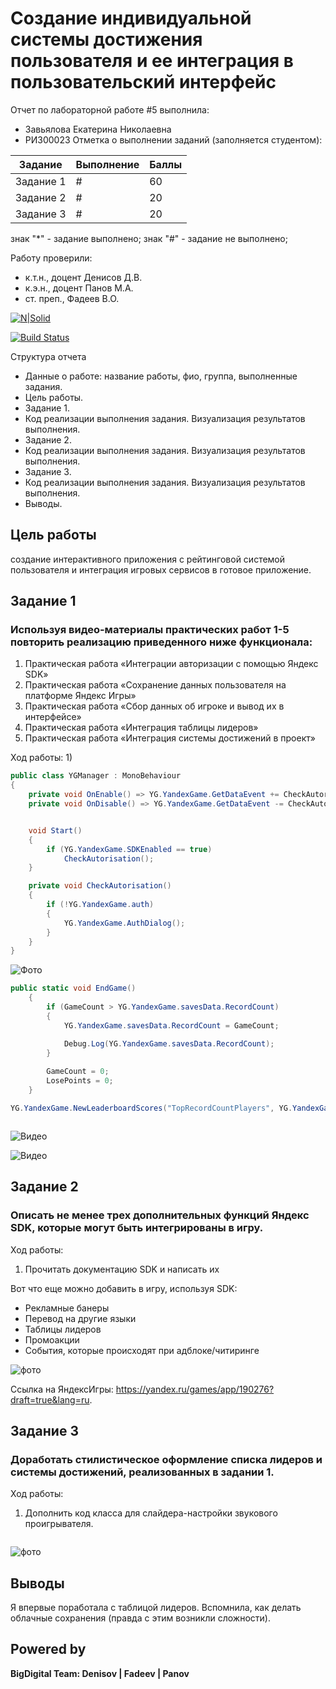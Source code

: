 # Создание индивидуальной системы достижения пользователя и ее интеграция в пользовательский интерфейс
Отчет по лабораторной работе #5 выполнила:
- Завьялова Екатерина Николаевна
- РИ300023
Отметка о выполнении заданий (заполняется студентом):

| Задание | Выполнение | Баллы |
| ------ | ------ | ------ |
| Задание 1 | # | 60 |
| Задание 2 | # | 20 |
| Задание 3 | # | 20 |

знак "*" - задание выполнено; знак "#" - задание не выполнено;

Работу проверили:
- к.т.н., доцент Денисов Д.В.
- к.э.н., доцент Панов М.А.
- ст. преп., Фадеев В.О.

[![N|Solid](https://cldup.com/dTxpPi9lDf.thumb.png)](https://nodesource.com/products/nsolid)

[![Build Status](https://travis-ci.org/joemccann/dillinger.svg?branch=master)](https://travis-ci.org/joemccann/dillinger)

Структура отчета

- Данные о работе: название работы, фио, группа, выполненные задания.
- Цель работы.
- Задание 1.
- Код реализации выполнения задания. Визуализация результатов выполнения.
- Задание 2.
- Код реализации выполнения задания. Визуализация результатов выполнения.
- Задание 3.
- Код реализации выполнения задания. Визуализация результатов выполнения.
- Выводы.

## Цель работы
создание интерактивного приложения с рейтинговой системой пользователя и интеграция игровых сервисов в готовое приложение.

## Задание 1
### Используя видео-материалы практических работ 1-5 повторить реализацию приведенного ниже функционала:
1) Практическая работа «Интеграции авторизации с помощью Яндекс
SDK»
2) Практическая работа «Сохранение данных пользователя на платформе
Яндекс Игры»
3) Практическая работа «Сбор данных об игроке и вывод их в интерфейсе»
4) Практическая работа «Интеграция таблицы лидеров»
5) Практическая работа «Интеграция системы достижений в проект»

Ход работы:
1) 
```c#
public class YGManager : MonoBehaviour
{
    private void OnEnable() => YG.YandexGame.GetDataEvent += CheckAutorisation;
    private void OnDisable() => YG.YandexGame.GetDataEvent -= CheckAutorisation;


    void Start()
    {
        if (YG.YandexGame.SDKEnabled == true)
            CheckAutorisation();
    }

    private void CheckAutorisation()
    {
        if (!YG.YandexGame.auth)
        {
            YG.YandexGame.AuthDialog();
        }
    }
}

```



![Фото](https://github.com/KatyaZav/lab-4/blob/main/Screens/1%20task/1.gif)


```c#
public static void EndGame()
    {
        if (GameCount > YG.YandexGame.savesData.RecordCount)
        {
            YG.YandexGame.savesData.RecordCount = GameCount;

            Debug.Log(YG.YandexGame.savesData.RecordCount);
        }
        
        GameCount = 0;
        LosePoints = 0;
    }
```


```c#
YG.YandexGame.NewLeaderboardScores("TopRecordCountPlayers", YG.YandexGame.savesData.RecordCount);
```

```c#
```


![Видео](https://github.com/KatyaZav/lab-4/blob/main/Screens/1%20task/3.gif)


![Видео](https://github.com/KatyaZav/lab-4/blob/main/Screens/1%20task/4.1.jpg)



## Задание 2
### Описать не менее трех дополнительных функций Яндекс SDK, которые могут быть интегрированы в игру.

Ход работы:
1) Прочитать документацию SDK и написать их

Вот что еще можно добавить в игру, используя SDK:
- Рекламные банеры
- Перевод на другие языки
- Таблицы лидеров
- Промоакции
- События, которые происходят при адблоке/читиринге



![фото](https://github.com/KatyaZav/lab-4/blob/main/Screens/2%20task/1.jpg)

Ссылка на ЯндексИгры: https://yandex.ru/games/app/190276?draft=true&lang=ru.

## Задание 3
### Доработать стилистическое оформление списка лидеров и системы достижений, реализованных в задании 1.

Ход работы:
1) Дополнить код класса для слайдера-настройки звукового проигрывателя.

```c#
```


![фото](https://github.com/KatyaZav/lab-4/blob/main/Screens/3%20task/1.gif)

## Выводы
Я впервые поработала с таблицой лидеров. Вспомнила, как делать облачные сохранения (правда с этим возникли сложности).


## Powered by

**BigDigital Team: Denisov | Fadeev | Panov**
